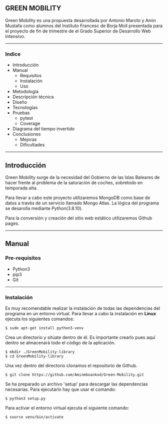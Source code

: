 ## GREEN MOBILITY 

Green Mobility es una propuesta desarrollada por Antonio Maroto y Amin Mustafa como alumnos del Instituto Francesc de Borja Moll presentada para el proyecto de fin de trimestre de el Grado Superior de Desarrollo Web Intensivo. 

---
### Indice 

- Introducción
- Manual
    - Requisitos
    - Instalación
    - Uso
- Metodología
- Descripción técnica
- Diseño
- Tecnologías
- Pruebas
    - pytest
    - Coverage
- Diagrama del tiempo invertido
- Conclusiones
    - Mejoras
    - Dificultades

---

## Introducción

Green Mobility surge de la necesidad del Gobierno de las Islas Baleares de hacer frente al problema de la saturación de coches, sobretodo en temporada alta. 

Para llevar a cabo este proyecto utilizaremos MongoDB como base de datos a través de un servicio llamado Mongo Atlas. La lógica del programa se desarolla mediante Python(3.8.10).

Para la conversión y creación del sitio web estático utilizaremos Github pages.

---

## Manual

### Pre-requisitos

+ Python3
+ pip3
+ Git

---

### Instalación

Es muy recomendable realizar la instalación de todas las dependencias del programa en un entorno virtual.
Para llevar a cabo la instalación en **Linux** ejecuta los siguientes comandos:

~~~
$ sudo apt-get install python3-venv
~~~

Crea un directorio y sitúate dentro de él. Es importante crearlo pues aquí dentro se almacenará todo el código de la aplicación.
~~~
$ mkdir ./GreenMobility-library
$ cd GreenMobility-library

~~~
Una vez dentro del directorio clonamos el repositorio de Github.
~~~
$ git clone https://github.com/Aminmboankod/Green-Mobility.git
~~~

Se ha preparado un archivo 'setup' para descargar las dependencias necesarias. Para ejecutarlo hay que usar el comando:

~~~
$ python3 setup.py
~~~

Para activar el entorno virtual ejecuta el siguiente comando:

~~~
$ source venv/bin/activate
~~~

